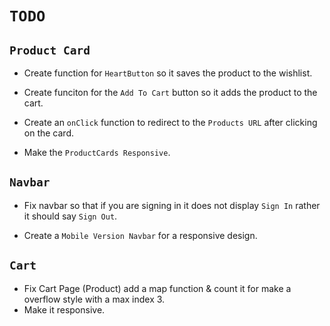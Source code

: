 
# `TODO`

## `Product Card`

- Create function for `HeartButton` so it saves the product to the wishlist.

- Create funciton for the `Add To Cart` button so it adds the product to the cart.

- Create an `onClick` function to redirect to the `Products URL` after clicking on the card. 

- Make the `ProductCards Responsive`.

## `Navbar`

- Fix navbar so that if you are signing in it does not display `Sign In` rather it should say `Sign Out`.

- Create a `Mobile Version Navbar` for a responsive design.

## `Cart`

- Fix Cart Page (Product) add a map function & count it for make a overflow style with a max index 3.
- Make it responsive.